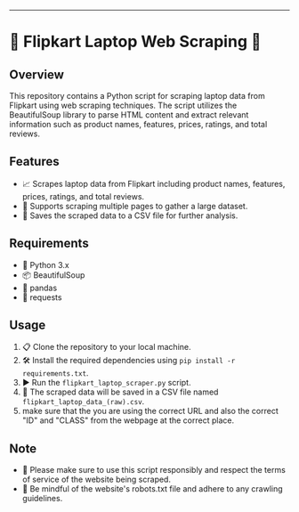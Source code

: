 ---

# 🚀 Flipkart Laptop Web Scraping 🛒

## Overview
This repository contains a Python script for scraping laptop data from Flipkart using web scraping techniques. The script utilizes the BeautifulSoup library to parse HTML content and extract relevant information such as product names, features, prices, ratings, and total reviews.

## Features
- 📈 Scrapes laptop data from Flipkart including product names, features, prices, ratings, and total reviews.
- 🔄 Supports scraping multiple pages to gather a large dataset.
- 💾 Saves the scraped data to a CSV file for further analysis.

## Requirements
- 🐍 Python 3.x
- 📦 BeautifulSoup
- 🐼 pandas
- 📡 requests

## Usage
1. 📋 Clone the repository to your local machine.
2. 🛠️ Install the required dependencies using `pip install -r requirements.txt`.
3. ▶️ Run the `flipkart_laptop_scraper.py` script.
4. 📄 The scraped data will be saved in a CSV file named `flipkart_laptop_data_(raw).csv`.
5. make sure that the you are using the correct URL and also the correct "ID" and "CLASS" from the webpage at the correct place.


## Note
- 🤖 Please make sure to use this script responsibly and respect the terms of service of the website being scraped.
- 📝 Be mindful of the website's robots.txt file and adhere to any crawling guidelines.


